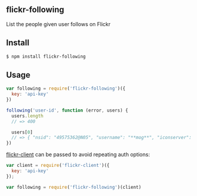 ## flickr-following

List the people given user follows on Flickr

## Install

```bash
$ npm install flickr-following
```

## Usage

```js
var following = require('flickr-following')({
  key: 'api-key'
})

following('user-id', function (error, users) {
  users.length
  // => 400

  users[0]
  // => { "nsid": "49575362@N05", "username": "**mog**", "iconserver": "3770", "iconfarm": 4, "ignored": 0, "rev_ignored": 0 }
})
```

[flickr-client](http://github.com/npm-flickr/flickr-client) can be passed to avoid repeating auth options:

```js
var client = require('flickr-client')({
  key: 'api-key'
});

var following = require('flickr-following')(client)
```

